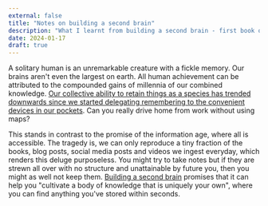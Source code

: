 ```yaml
---
external: false
title: "Notes on building a second brain"
description: "What I learnt from building a second brain - first book on personal knowledge management that I've read."
date: 2024-01-17
draft: true
---
```


A solitary human is an unremarkable creature with a fickle memory. Our brains aren't even the largest on earth. All human achievement can be attributed to the compounded gains of millennia of our combined knowledge. [Our collective ability to retain things as a species has trended downwards since we started delegating remembering to the convenient devices in our pockets](https://news.harvard.edu/gazette/story/2021/10/are-google-and-smartphones-degrading-our-memories/). Can you really drive home from work without using maps?

This stands in contrast to the promise of the information age, where all is accessible. The tragedy is, we can only reproduce a tiny fraction of the books, blog posts, social media posts and videos we ingest everyday, which renders this deluge purposeless. You might try to take notes but if they are strewn all over with no structure and unattainable by future you, then you might as well not keep them. [Building a second brain](https://www.buildingasecondbrain.com/) promises that it can help you "cultivate a body of knowledge that is uniquely your own", where you can find anything you've stored within seconds.
